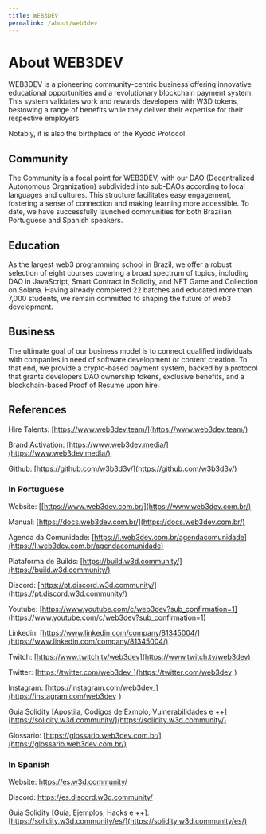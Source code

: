 ```yaml
---
title: WEB3DEV
permalink: /about/web3dev
---
```


# About WEB3DEV

WEB3DEV is a pioneering community-centric business offering innovative educational opportunities and a revolutionary blockchain payment system. This system validates work and rewards developers with W3D tokens, bestowing a range of benefits while they deliver their expertise for their respective employers. 

Notably, it is also the birthplace of the Kyōdō Protocol.

## Community

The Community is a focal point for WEB3DEV, with our DAO (Decentralized Autonomous Organization) subdivided into sub-DAOs according to local languages and cultures. This structure facilitates easy engagement, fostering a sense of connection and making learning more accessible. To date, we have successfully launched communities for both Brazilian Portuguese and Spanish speakers.

## Education

As the largest web3 programming school in Brazil, we offer a robust selection of eight courses covering a broad spectrum of topics, including DAO in JavaScript, Smart Contract in Solidity, and NFT Game and Collection on Solana. Having already completed 22 batches and educated more than 7,000 students, we remain committed to shaping the future of web3 development.

## Business

The ultimate goal of our business model is to connect qualified individuals with companies in need of software development or content creation. To that end, we provide a crypto-based payment system, backed by a protocol that grants developers DAO ownership tokens, exclusive benefits, and a blockchain-based Proof of Resume upon hire.

## References

Hire Talents:
[https://www.web3dev.team/](https://www.web3dev.team/)

Brand Activation:
[https://www.web3dev.media/](https://www.web3dev.media/)

Github:
[https://github.com/w3b3d3v/](https://github.com/w3b3d3v/)

### In Portuguese

Website:
[[https://www.web3dev.com.br/](https://www.web3dev.com.br/)

Manual:
[https://docs.web3dev.com.br/](https://docs.web3dev.com.br/)

Agenda da Comunidade:
[https://l.web3dev.com.br/agendacomunidade](https://l.web3dev.com.br/agendacomunidade)

Plataforma de Builds:
[https://build.w3d.community/](https://build.w3d.community/)

Discord:
[https://pt.discord.w3d.community/](https://pt.discord.w3d.community/)

Youtube:
[https://www.youtube.com/c/web3dev?sub_confirmation=1](https://www.youtube.com/c/web3dev?sub_confirmation=1)

Linkedin:
[https://www.linkedin.com/company/81345004/](https://www.linkedin.com/company/81345004/)

Twitch:
[https://www.twitch.tv/web3dev](https://www.twitch.tv/web3dev)

Twitter:
[https://twitter.com/web3dev_](https://twitter.com/web3dev_)

Instagram:
[https://instagram.com/web3dev_](https://instagram.com/web3dev_)

Guia Solidity [Apostila, Códigos de Exmplo, Vulnerabilidades e ++]
[https://solidity.w3d.community/](https://solidity.w3d.community/)

Glossário:
[https://glossario.web3dev.com.br/](https://glossario.web3dev.com.br/)

### In Spanish

Website:
[https://es.w3d.community/ ](https://es.w3d.community/ )

Discord:
[https://es.discord.w3d.community/ ](https://es.discord.w3d.community/ )

Guia Solidity [Guía, Ejemplos, Hacks e ++]:
[https://solidity.w3d.community/es/](https://solidity.w3d.community/es/)